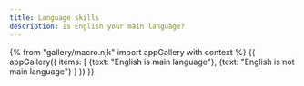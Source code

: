 ```yaml
---
title: Language skills
description: Is English your main language?
---
```

{% from "gallery/macro.njk" import appGallery with context %}
{{ appGallery({
  items: [
    {text: "English is main language"},
    {text: "English is not main language"}
  ]
}) }}
